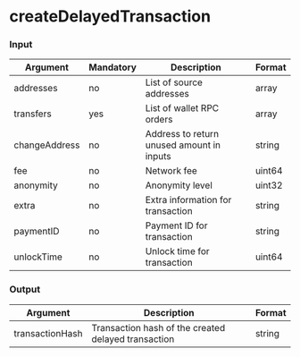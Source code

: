 # createDelayedTransaction

### Input

| Argument      | Mandatory | Description                               | Format |
| ------------- | --------- | ----------------------------------------- | ------ |
| addresses     | no        | List of source addresses                  | array  |
| transfers     | yes       | List of wallet RPC orders                 | array  |
| changeAddress | no        | Address to return unused amount in inputs | string |
| fee           | no        | Network fee                               | uint64 |
| anonymity     | no        | Anonymity level                           | uint32 |
| extra         | no        | Extra information for transaction         | string |
| paymentID     | no        | Payment ID for transaction                | string |
| unlockTime    | no        | Unlock time for transaction               | uint64 |

### Output

| Argument        | Description                                         | Format |
| --------------- | --------------------------------------------------- | ------ |
| transactionHash | Transaction hash of the created delayed transaction | string |
